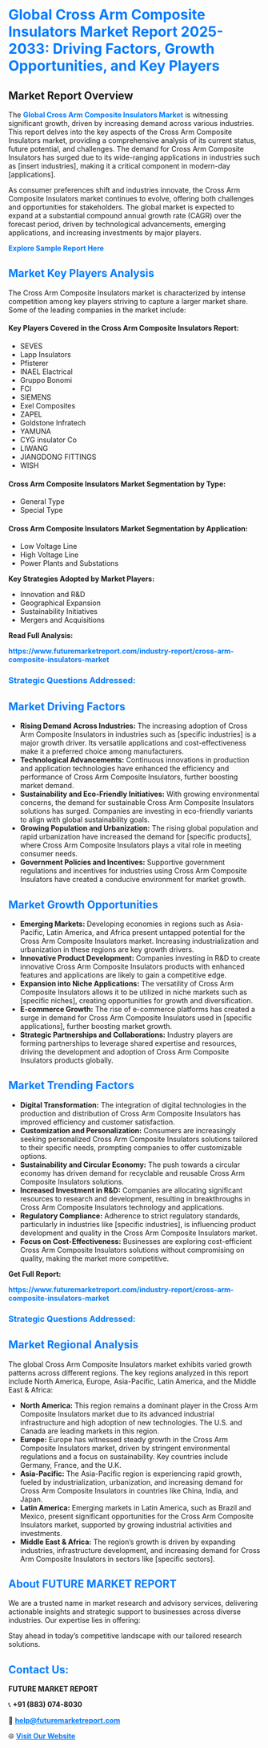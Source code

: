 <h1 style="color: #007BFF;">Global Cross Arm Composite Insulators Market Report 2025-2033: Driving Factors, Growth Opportunities, and Key Players</h1>

<section id="overview">
<h2>Market Report Overview</h2>
<p>The <a href="https://www.futuremarketreport.com/industry-report/cross-arm-composite-insulators-market" style="color: #007BFF; text-decoration: none;"><strong>Global Cross Arm Composite Insulators Market</strong></a> is witnessing significant growth, driven by increasing demand across various industries. This report delves into the key aspects of the Cross Arm Composite Insulators market, providing a comprehensive analysis of its current status, future potential, and challenges. The demand for Cross Arm Composite Insulators has surged due to its wide-ranging applications in industries such as [insert industries], making it a critical component in modern-day [applications].</p>
<p>As consumer preferences shift and industries innovate, the Cross Arm Composite Insulators market continues to evolve, offering both challenges and opportunities for stakeholders. The global market is expected to expand at a substantial compound annual growth rate (CAGR) over the forecast period, driven by technological advancements, emerging applications, and increasing investments by major players.</p>
</section>

<section id="overview">
<p><a href="https://www.futuremarketreport.com/request-sample/reportId=40796" style="color: #007BFF; text-decoration: none;"><strong>Explore Sample Report Here</strong></a></p>
</section>

<section id="key-players">
<h2 style="color: #007BFF;">Market Key Players Analysis</h2>
<p>The Cross Arm Composite Insulators market is characterized by intense competition among key players striving to capture a larger market share. Some of the leading companies in the market include:</p>
<h4>Key Players Covered in the Cross Arm Composite Insulators Report:</h4>
<ul><li>SEVES</li><li>Lapp Insulators</li><li>Pfisterer</li><li>INAEL Elactrical</li><li>Gruppo Bonomi</li><li>FCI</li><li>SIEMENS</li><li>Exel Composites</li><li>ZAPEL</li><li>Goldstone Infratech</li><li>YAMUNA</li><li>CYG insulator Co</li><li>LIWANG</li><li>JIANGDONG FITTINGS</li><li>WISH</li></ul>
<h4>Cross Arm Composite Insulators Market Segmentation by Type:</h4>
<ul><li>General Type</li><li>Special Type</li></ul>

<h4>Cross Arm Composite Insulators Market Segmentation by Application:</h4>
<ul><li>Low Voltage Line</li><li>High Voltage Line</li><li>Power Plants and Substations</li></ul>
<p><strong>Key Strategies Adopted by Market Players:</strong></p>
<ul>
<li>Innovation and R&D</li>
<li>Geographical Expansion</li>
<li>Sustainability Initiatives</li>
<li>Mergers and Acquisitions</li>
</ul>
</section>

<section>
<p><strong>Read Full Analysis: </strong></p><a href="https://www.futuremarketreport.com/industry-report/cross-arm-composite-insulators-market" style="color: #007BFF; text-decoration: none;"><strong>https://www.futuremarketreport.com/industry-report/cross-arm-composite-insulators-market</strong></a>
<h3 style="color: #007BFF;">Strategic Questions Addressed:</h3>
</section>

<section id="driving-factors">
<h2 style="color: #007BFF;">Market Driving Factors</h2>
<ul>
<li><strong>Rising Demand Across Industries:</strong> The increasing adoption of Cross Arm Composite Insulators in industries such as [specific industries] is a major growth driver. Its versatile applications and cost-effectiveness make it a preferred choice among manufacturers.</li>
<li><strong>Technological Advancements:</strong> Continuous innovations in production and application technologies have enhanced the efficiency and performance of Cross Arm Composite Insulators, further boosting market demand.</li>
<li><strong>Sustainability and Eco-Friendly Initiatives:</strong> With growing environmental concerns, the demand for sustainable Cross Arm Composite Insulators solutions has surged. Companies are investing in eco-friendly variants to align with global sustainability goals.</li>
<li><strong>Growing Population and Urbanization:</strong> The rising global population and rapid urbanization have increased the demand for [specific products], where Cross Arm Composite Insulators plays a vital role in meeting consumer needs.</li>
<li><strong>Government Policies and Incentives:</strong> Supportive government regulations and incentives for industries using Cross Arm Composite Insulators have created a conducive environment for market growth.</li>
</ul>
</section>

<section id="growth-opportunities">
<h2 style="color: #007BFF;">Market Growth Opportunities</h2>
<ul>
<li><strong>Emerging Markets:</strong> Developing economies in regions such as Asia-Pacific, Latin America, and Africa present untapped potential for the Cross Arm Composite Insulators market. Increasing industrialization and urbanization in these regions are key growth drivers.</li>
<li><strong>Innovative Product Development:</strong> Companies investing in R&D to create innovative Cross Arm Composite Insulators products with enhanced features and applications are likely to gain a competitive edge.</li>
<li><strong>Expansion into Niche Applications:</strong> The versatility of Cross Arm Composite Insulators allows it to be utilized in niche markets such as [specific niches], creating opportunities for growth and diversification.</li>
<li><strong>E-commerce Growth:</strong> The rise of e-commerce platforms has created a surge in demand for Cross Arm Composite Insulators used in [specific applications], further boosting market growth.</li>
<li><strong>Strategic Partnerships and Collaborations:</strong> Industry players are forming partnerships to leverage shared expertise and resources, driving the development and adoption of Cross Arm Composite Insulators products globally.</li>
</ul>
</section>

<section id="trending-factors">
<h2 style="color: #007BFF;">Market Trending Factors</h2>
<ul>
<li><strong>Digital Transformation:</strong> The integration of digital technologies in the production and distribution of Cross Arm Composite Insulators has improved efficiency and customer satisfaction.</li>
<li><strong>Customization and Personalization:</strong> Consumers are increasingly seeking personalized Cross Arm Composite Insulators solutions tailored to their specific needs, prompting companies to offer customizable options.</li>
<li><strong>Sustainability and Circular Economy:</strong> The push towards a circular economy has driven demand for recyclable and reusable Cross Arm Composite Insulators solutions.</li>
<li><strong>Increased Investment in R&D:</strong> Companies are allocating significant resources to research and development, resulting in breakthroughs in Cross Arm Composite Insulators technology and applications.</li>
<li><strong>Regulatory Compliance:</strong> Adherence to strict regulatory standards, particularly in industries like [specific industries], is influencing product development and quality in the Cross Arm Composite Insulators market.</li>
<li><strong>Focus on Cost-Effectiveness:</strong> Businesses are exploring cost-efficient Cross Arm Composite Insulators solutions without compromising on quality, making the market more competitive.</li>
</ul>
</section>

<section>
<p><strong>Get Full Report: </strong></p><a href="https://www.futuremarketreport.com/industry-report/cross-arm-composite-insulators-market" style="color: #007BFF; text-decoration: none;"><strong>https://www.futuremarketreport.com/industry-report/cross-arm-composite-insulators-market</strong></a>
<h3 style="color: #007BFF;">Strategic Questions Addressed:</h3>
</section>


<section id="regional-analysis">
<h2 style="color: #007BFF;">Market Regional Analysis</h2>
<p>The global Cross Arm Composite Insulators market exhibits varied growth patterns across different regions. The key regions analyzed in this report include North America, Europe, Asia-Pacific, Latin America, and the Middle East & Africa:</p>
<ul>
<li><strong>North America:</strong> This region remains a dominant player in the Cross Arm Composite Insulators market due to its advanced industrial infrastructure and high adoption of new technologies. The U.S. and Canada are leading markets in this region.</li>
<li><strong>Europe:</strong> Europe has witnessed steady growth in the Cross Arm Composite Insulators market, driven by stringent environmental regulations and a focus on sustainability. Key countries include Germany, France, and the U.K.</li>
<li><strong>Asia-Pacific:</strong> The Asia-Pacific region is experiencing rapid growth, fueled by industrialization, urbanization, and increasing demand for Cross Arm Composite Insulators in countries like China, India, and Japan.</li>
<li><strong>Latin America:</strong> Emerging markets in Latin America, such as Brazil and Mexico, present significant opportunities for the Cross Arm Composite Insulators market, supported by growing industrial activities and investments.</li>
<li><strong>Middle East & Africa:</strong> The region’s growth is driven by expanding industries, infrastructure development, and increasing demand for Cross Arm Composite Insulators in sectors like [specific sectors].</li>
</ul>
</section>

<footer>
<h2 style="color: #007BFF;">About FUTURE MARKET REPORT</h2>
<p>We are a trusted name in market research and advisory services, delivering actionable insights and strategic support to businesses across diverse industries. Our expertise lies in offering:</p>

<p>Stay ahead in today’s competitive landscape with our tailored research solutions.</p>

<h2 style="color: #007BFF;">Contact Us:</h2>
<p><strong>FUTURE MARKET REPORT</strong></p>
<p>📞 <strong>+91 (883) 074-8030</strong></p>
<p>📧 <strong><a href="mailto:help@futuremarketreport.com" style="color: #007BFF;">help@futuremarketreport.com</a></strong></p>
<p>🌐 <strong><a href="https://www.futuremarketreport.com/" style="color: #007BFF;">Visit Our Website</a></strong></p>
</footer>